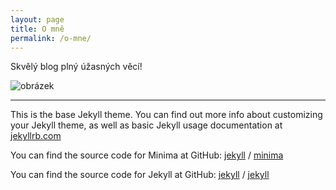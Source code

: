 ```yaml
---
layout: page
title: O mně
permalink: /o-mne/
---
```


Skvělý blog plný úžasných věcí!

![obrázek](https://images.unsplash.com/photo-1447684808650-354ae64db5b8?ixlib=rb-1.2.1&auto=format&fit=crop&w=500&q=60)

---

This is the base Jekyll theme. You can find out more info about customizing your Jekyll theme, as well as basic Jekyll usage documentation at [jekyllrb.com](https://jekyllrb.com/)

You can find the source code for Minima at GitHub:
[jekyll][jekyll-organization] /
[minima](https://github.com/jekyll/minima)

You can find the source code for Jekyll at GitHub:
[jekyll][jekyll-organization] /
[jekyll](https://github.com/jekyll/jekyll)


[jekyll-organization]: https://github.com/jekyll
